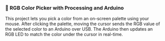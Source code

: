 ### 🎨 RGB Color Picker with Processing and Arduino

This project lets you pick a color from an on-screen palette using your mouse. After clicking the palette, moving the cursor sends the RGB value of the selected color to an Arduino over USB. The Arduino then updates an RGB LED to match the color under the cursor in real-time.
